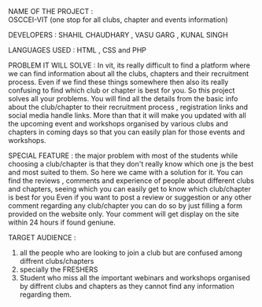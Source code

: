 NAME OF THE PROJECT :  
OSCCEI-VIT (one stop for all clubs, chapter and events information)



DEVELOPERS : 
SHAHIL CHAUDHARY , VASU GARG , KUNAL SINGH



LANGUAGES USED : 
HTML , CSS and PHP



PROBLEM IT WILL SOLVE :
In vit, its really difficult to find a platform where we can find information about all the clubs, chapters and their recruitment process. Even if we find these things somewhere then also its really confusing to find which club or chapter is best for you. So this project solves all your problems. You will find all the details from the basic info about the club/chapter to their recruitment process , registration links and social media handle links. 
More than that it will make you updated with all the upcoming event and workshops organised by various clubs and chapters in coming days so that you can easily plan for those events and workshops.



SPECIAL FEATURE : 
the major problem with most of the students while choosing a club/chapter is that they don't really know which one js the best and most suited to them. So here we came with a solution for it. 
You can find the reviews , comments and experience of people about different clubs and chapters, seeing which you can easily get to know which club/chapter is best for you
Even if you want to post a review or suggestion or any other comment regarding any club/chapter you can do so by just filling a form provided on the website only. Your comment will get display on the site within 24 hours if found geniune.




TARGET AUDIENCE : 
1. all the people who are looking to join a club but are confused among diffrent clubs/chapters 
2. specially the FRESHERS
3. Student who miss all the important webinars and workshops organised by diffrent clubs and chapters as they cannot find any information regarding them.
